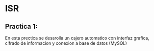 # ISR
## Practica 1:
En esta prectica se desarolla un cajero automatico con interfaz grafica, cifrado de informacion y conexion a base de datos (MySQL)